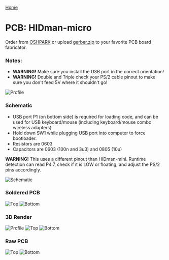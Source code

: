[Home](/README.md)
# PCB: HIDman-micro

Order from [OSHPARK](https://oshpark.com/shared_projects/RKMXx0oz) or upload [gerber.zip](output/gerber.zip) to your favorite PCB board fabricator.

### Notes:
- **WARNING!** Make sure you install the USB port in the correct orientation!
- **WARNING!** Double and Triple check your PS/2 cable pinout to make sure you don't feed 5V where it shouldn't go!

![Profile](https://github.com/serisman/HIDman-mini/blob/main/pictures/HIDman-micro/Compared%20to%20PS2%20Cable%202.jpg?raw=true)

### Schematic
- USB port P1 (on bottom side) is required for loading code, and can be used for USB keyboard/mouse (including keyboard/mouse combo wireless adapters).
- Hold down SW1 while plugging USB port into computer to force bootloader.
- Resistors are 0603
- Capacitors are 0603 (100n and 3u3) and 0805 (10u)

**WARNING!** This uses a different pinout than HIDman-mini.  Runtime detection can read P4.7, check if it is LOW or floating, and adjust the PS/2 pins accordingly.

![Schematic](https://github.com/serisman/HIDman-mini/blob/main/KiCad%20PCBs/HIDman-micro/output/Schematic.png?raw=true)

### Soldered PCB
![Top](https://github.com/serisman/HIDman-mini/blob/main/pictures/HIDman-micro/Top.jpg?raw=true)
![Bottom](https://github.com/serisman/HIDman-mini/blob/main/pictures/HIDman-micro/Bottom.jpg?raw=true)

### 3D Render
![Profile](https://github.com/serisman/HIDman-mini/blob/main/KiCad%20PCBs/HIDman-micro/output/3D%20Profile.png?raw=true)
![Top](https://github.com/serisman/HIDman-mini/blob/main/KiCad%20PCBs/HIDman-micro/output/3D%20Top.png?raw=true)
![Bottom](https://github.com/serisman/HIDman-mini/blob/main/KiCad%20PCBs/HIDman-micro/output/3D%20Bottom.png?raw=true)

### Raw PCB
![Top](https://github.com/serisman/HIDman-mini/blob/main/KiCad%20PCBs/HIDman-micro/output/OSHPARK%20Top.png?raw=true)
![Bottom](https://github.com/serisman/HIDman-mini/blob/main/KiCad%20PCBs/HIDman-micro/output/OSHPARK%20Bottom.png?raw=true)
